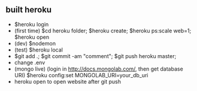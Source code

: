 ## built heroku
- $heroku login
- (first time) $cd heroku folder; $heroku create; $heroku ps:scale web=1; $heroku open
- (dev) $nodemon
- (test) $heroku local
- $git add .; $git commit -am "comment"; $git push heroku master;
- change .env 
- (mongo live) (login in http://docs.mongolab.com/, then get database URI) $heroku config:set MONGOLAB_URI=your_db_uri
- heroku open to open website after git push